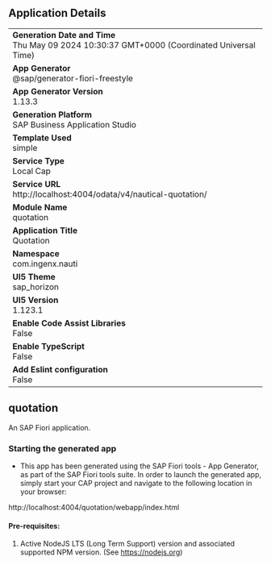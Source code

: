 ## Application Details
|               |
| ------------- |
|**Generation Date and Time**<br>Thu May 09 2024 10:30:37 GMT+0000 (Coordinated Universal Time)|
|**App Generator**<br>@sap/generator-fiori-freestyle|
|**App Generator Version**<br>1.13.3|
|**Generation Platform**<br>SAP Business Application Studio|
|**Template Used**<br>simple|
|**Service Type**<br>Local Cap|
|**Service URL**<br>http://localhost:4004/odata/v4/nautical-quotation/
|**Module Name**<br>quotation|
|**Application Title**<br>Quotation|
|**Namespace**<br>com.ingenx.nauti|
|**UI5 Theme**<br>sap_horizon|
|**UI5 Version**<br>1.123.1|
|**Enable Code Assist Libraries**<br>False|
|**Enable TypeScript**<br>False|
|**Add Eslint configuration**<br>False|

## quotation

An SAP Fiori application.

### Starting the generated app

-   This app has been generated using the SAP Fiori tools - App Generator, as part of the SAP Fiori tools suite.  In order to launch the generated app, simply start your CAP project and navigate to the following location in your browser:

http://localhost:4004/quotation/webapp/index.html

#### Pre-requisites:

1. Active NodeJS LTS (Long Term Support) version and associated supported NPM version.  (See https://nodejs.org)


